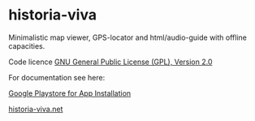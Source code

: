 historia-viva
=============

Minimalistic map viewer, GPS-locator and html/audio-guide with offline capacities.

Code licence <a href="http://www.gnu.org/licenses/old-licenses/gpl-2.0.html#SEC3">GNU General Public License (GPL), Version 2.0</a>

For documentation see here:

<a href="https://play.google.com/store/apps/details?id=jujumap.juju">Google Playstore for App Installation</a>

<a href="http://www.historia-viva.net/de/">historia-viva.net</a>
